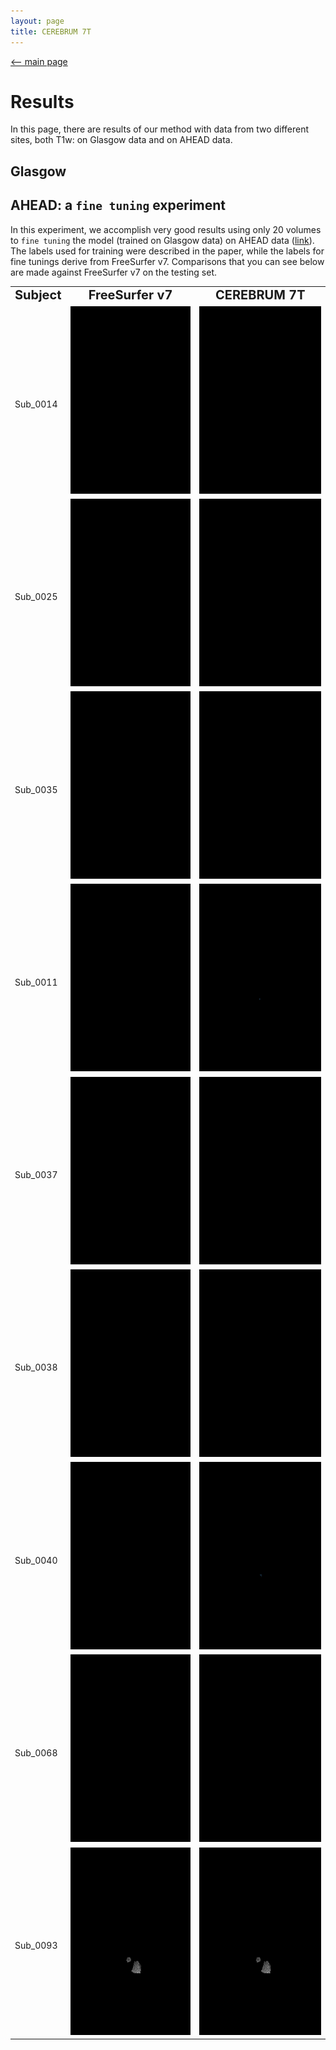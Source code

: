 ```yaml
---
layout: page
title: CEREBRUM 7T
---
```


[<-- main page](https://rocknroll87q.github.io/cerebrum7t/)

# Results

In this page, there are results of our method with data from two different sites, both T1w: on Glasgow data and on AHEAD data.

## Glasgow




## AHEAD: a `fine tuning` experiment

In this experiment, we accomplish very good results using only 20 volumes to `fine tuning` the model (trained on Glasgow data) on AHEAD data  ([link](https://doi.org/10.1016/j.neuroimage.2020.117200)).
The labels used for training were described in the paper, while the labels for fine tunings derive from FreeSurfer v7.
Comparisons that you can see below are made against FreeSurfer v7 on the testing set.

<table align="center" width="80%" cellspacing="0" cellpadding="0">
 <tr>
 	<td><b style="font-size:20px">Subject</b></td>
 	<td><center><b style="font-size:20px">FreeSurfer v7</b></center></td> 
 	<td><center><b style="font-size:20px">CEREBRUM 7T</b></center></td> 
 </tr>
 

 <tr>
    <td><b style="font-size:30px"></b>Sub_0014</td>
    <td><center><img src="./GIF/sub-0014_gt.gif" height="300"/></center></td>
    <td><center><img src="./GIF/sub-0014_predicted.gif" height="300" />  </center></td>
 </tr>
 
  <tr>
    <td><b style="font-size:30px"></b>Sub_0025</td>
    <td><center><img src="./GIF/sub-0025_gt.gif" height="300"/></center></td>
    <td><center><img src="./GIF/sub-0025_predicted.gif" height="300" />  </center></td>
 </tr>
 
  <tr>
    <td><b style="font-size:30px"></b>Sub_0035</td>
    <td><center><img src="./GIF/sub-0035_gt.gif" height="300"/></center></td>
    <td><center><img src="./GIF/sub-0035_predicted.gif" height="300" />  </center></td>
 </tr>
 
  <tr>
    <td><b style="font-size:30px"></b>Sub_0011</td>
    <td><center><img src="./GIF/sub-0011_gt.gif" height="300"/></center></td>
    <td><center><img src="./GIF/sub-0011_predicted.gif" height="300" />  </center></td>
 </tr>

  <tr>
    <td><b style="font-size:30px"></b>Sub_0037</td>
    <td><center><img src="./GIF/sub-0037_gt.gif" height="300"/></center></td>
    <td><center><img src="./GIF/sub-0037_predicted.gif" height="300" />  </center></td>
 </tr>
 
  <tr>
    <td><b style="font-size:30px"></b>Sub_0038</td>
    <td><center><img src="./GIF/sub-0038_gt.gif" height="300"/></center></td>
    <td><center><img src="./GIF/sub-0038_predicted.gif" height="300" />  </center></td>
 </tr>
 
  <tr>
    <td><b style="font-size:30px"></b>Sub_0040</td>
    <td><center><img src="./GIF/sub-0040_gt.gif" height="300"/></center></td>
    <td><center><img src="./GIF/sub-0040_predicted.gif" height="300" />  </center></td>
 </tr>
 
  <tr>
    <td><b style="font-size:30px"></b>Sub_0068</td>
    <td><center><img src="./GIF/sub-0068_gt.gif" height="300"/></center></td>
    <td><center><img src="./GIF/sub-0068_predicted.gif" height="300" />  </center></td>
 </tr>
 
  <tr>
    <td><b style="font-size:30px"></b>Sub_0093</td>
    <td><center><img src="./GIF/sub-0093_gt.gif" height="300"/></center></td>
    <td><center><img src="./GIF/sub-0093_predicted.gif" height="300" />  </center></td>
 </tr>
</table>
